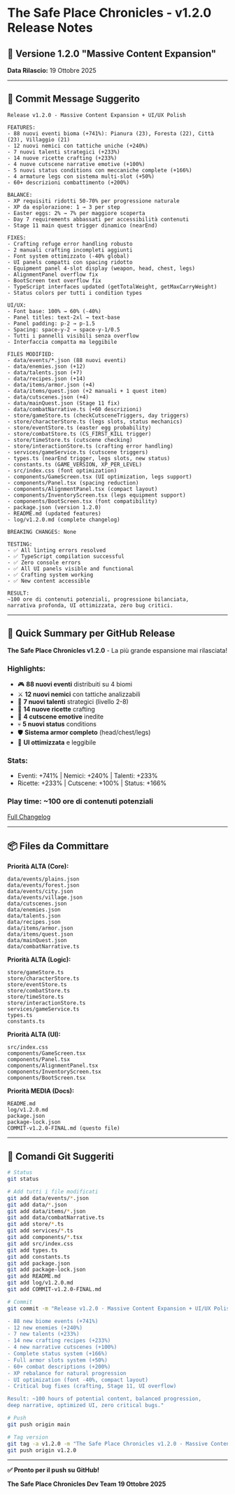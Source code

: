 # The Safe Place Chronicles - v1.2.0 Release Notes

## 🚀 Versione 1.2.0 "Massive Content Expansion"
**Data Rilascio:** 19 Ottobre 2025

---

## 📝 Commit Message Suggerito

```
Release v1.2.0 - Massive Content Expansion + UI/UX Polish

FEATURES:
- 88 nuovi eventi bioma (+741%): Pianura (23), Foresta (22), Città (23), Villaggio (21)
- 12 nuovi nemici con tattiche uniche (+240%)
- 7 nuovi talenti strategici (+233%)
- 14 nuove ricette crafting (+233%)
- 4 nuove cutscene narrative emotive (+100%)
- 5 nuovi status conditions con meccaniche complete (+166%)
- 4 armature legs con sistema multi-slot (+50%)
- 60+ descrizioni combattimento (+200%)

BALANCE:
- XP requisiti ridotti 50-70% per progressione naturale
- XP da esplorazione: 1 → 3 per step
- Easter eggs: 2% → 7% per maggiore scoperta
- Day 7 requirements abbassati per accessibilità contenuti
- Stage 11 main quest trigger dinamico (nearEnd)

FIXES:
- Crafting refuge error handling robusto
- 2 manuali crafting incompleti aggiunti
- Font system ottimizzato (-40% global)
- UI panels compatti con spacing ridotto
- Equipment panel 4-slot display (weapon, head, chest, legs)
- AlignmentPanel overflow fix
- BootScreen text overflow fix
- TypeScript interfaces updated (getTotalWeight, getMaxCarryWeight)
- Status colors per tutti i condition types

UI/UX:
- Font base: 100% → 60% (-40%)
- Panel titles: text-2xl → text-base
- Panel padding: p-2 → p-1.5
- Spacing: space-y-2 → space-y-1/0.5
- Tutti i pannelli visibili senza overflow
- Interfaccia compatta ma leggibile

FILES MODIFIED:
- data/events/*.json (88 nuovi eventi)
- data/enemies.json (+12)
- data/talents.json (+7)
- data/recipes.json (+14)
- data/items/armor.json (+4)
- data/items/quest.json (+2 manuali + 1 quest item)
- data/cutscenes.json (+4)
- data/mainQuest.json (Stage 11 fix)
- data/combatNarrative.ts (+60 descrizioni)
- store/gameStore.ts (checkCutsceneTriggers, day triggers)
- store/characterStore.ts (legs slots, status mechanics)
- store/eventStore.ts (easter egg probability)
- store/combatStore.ts (CS_FIRST_KILL trigger)
- store/timeStore.ts (cutscene checking)
- store/interactionStore.ts (crafting error handling)
- services/gameService.ts (cutscene triggers)
- types.ts (nearEnd trigger, legs slots, new status)
- constants.ts (GAME_VERSION, XP_PER_LEVEL)
- src/index.css (font optimization)
- components/GameScreen.tsx (UI optimization, legs support)
- components/Panel.tsx (spacing reduction)
- components/AlignmentPanel.tsx (compact layout)
- components/InventoryScreen.tsx (legs equipment support)
- components/BootScreen.tsx (font compatibility)
- package.json (version 1.2.0)
- README.md (updated features)
- log/v1.2.0.md (complete changelog)

BREAKING CHANGES: None

TESTING:
- ✅ All linting errors resolved
- ✅ TypeScript compilation successful
- ✅ Zero console errors
- ✅ All UI panels visible and functional
- ✅ Crafting system working
- ✅ New content accessible

RESULT: 
~100 ore di contenuti potenziali, progressione bilanciata, 
narrativa profonda, UI ottimizzata, zero bug critici.
```

---

## 🎯 Quick Summary per GitHub Release

**The Safe Place Chronicles v1.2.0** - La più grande espansione mai rilasciata!

### Highlights:
- 🎮 **88 nuovi eventi** distribuiti su 4 biomi
- ⚔️ **12 nuovi nemici** con tattiche analizzabili
- 🎯 **7 nuovi talenti** strategici (livello 2-8)
- 🔨 **14 nuove ricette** crafting
- 📖 **4 cutscene emotive** inedite
- 💀 **5 nuovi status** conditions
- 🛡️ **Sistema armor completo** (head/chest/legs)
- 🎨 **UI ottimizzata** e leggibile

### Stats:
- Eventi: +741% | Nemici: +240% | Talenti: +233%
- Ricette: +233% | Cutscene: +100% | Status: +166%

### Play time: ~100 ore di contenuti potenziali

[Full Changelog](log/v1.2.0.md)

---

## 📦 Files da Committare

**Priorità ALTA (Core):**
```
data/events/plains.json
data/events/forest.json
data/events/city.json
data/events/village.json
data/cutscenes.json
data/enemies.json
data/talents.json
data/recipes.json
data/items/armor.json
data/items/quest.json
data/mainQuest.json
data/combatNarrative.ts
```

**Priorità ALTA (Logic):**
```
store/gameStore.ts
store/characterStore.ts
store/eventStore.ts
store/combatStore.ts
store/timeStore.ts
store/interactionStore.ts
services/gameService.ts
types.ts
constants.ts
```

**Priorità ALTA (UI):**
```
src/index.css
components/GameScreen.tsx
components/Panel.tsx
components/AlignmentPanel.tsx
components/InventoryScreen.tsx
components/BootScreen.tsx
```

**Priorità MEDIA (Docs):**
```
README.md
log/v1.2.0.md
package.json
package-lock.json
COMMIT-v1.2.0-FINAL.md (questo file)
```

---

## 🚀 Comandi Git Suggeriti

```bash
# Status
git status

# Add tutti i file modificati
git add data/events/*.json
git add data/*.json
git add data/items/*.json
git add data/combatNarrative.ts
git add store/*.ts
git add services/*.ts
git add components/*.tsx
git add src/index.css
git add types.ts
git add constants.ts
git add package.json
git add package-lock.json
git add README.md
git add log/v1.2.0.md
git add COMMIT-v1.2.0-FINAL.md

# Commit
git commit -m "Release v1.2.0 - Massive Content Expansion + UI/UX Polish

- 88 new biome events (+741%)
- 12 new enemies (+240%)
- 7 new talents (+233%)
- 14 new crafting recipes (+233%)
- 4 new narrative cutscenes (+100%)
- Complete status system (+166%)
- Full armor slots system (+50%)
- 60+ combat descriptions (+200%)
- XP rebalance for natural progression
- UI optimization (font -40%, compact layout)
- Critical bug fixes (crafting, Stage 11, UI overflow)

Result: ~100 hours of potential content, balanced progression,
deep narrative, optimized UI, zero critical bugs."

# Push
git push origin main

# Tag version
git tag -a v1.2.0 -m "The Safe Place Chronicles v1.2.0 - Massive Content Expansion"
git push origin v1.2.0
```

---

**✅ Pronto per il push su GitHub!**

**The Safe Place Chronicles Dev Team**
**19 Ottobre 2025**

